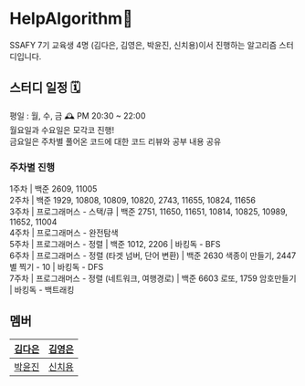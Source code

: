 # HelpAlgorithm🤲
SSAFY 7기 교육생 4명 (김다은, 김영은, 박윤진, 신치용)이서 진행하는 알고리즘 스터디입니다.

## 스터디 일정 🗓️
평일 : 월, 수, 금 🕰 PM 20:30 ~ 22:00   
월요일과 수요일은 모각코 진행!   
금요일은 주차별 풀어온 코드에 대한 코드 리뷰와 공부 내용 공유   

### 주차별 진행
1주차
| 백준 2609, 11005   
2주차
| 백준 1929, 10808, 10809, 10820, 2743,  11655, 10824, 11656   
3주차
| 프로그래머스 - 스택/큐
| 백준 2751, 11650, 11651, 10814, 10825, 10989, 11652, 11004   
4주차
| 프로그래머스 - 완전탐색   
5주차
| 프로그래머스 - 정렬
| 백준 1012, 2206
| 바킹독 - BFS   
6주차
| 프로그래머스 - 정렬 (타겟 넘버, 단어 변환)
| 백준 2630 색종이 만들기, 2447 별 찍기 - 10
| 바킹독 - DFS   
7주차
| 프로그래머스 - 정렬 (네트워크, 여행경로)
| 백준 6603 로또, 1759 암호만들기
| 바킹독 - 백트래킹

## 멤버
| [김다은](https://github.com/daeunblue) | [김영은](https://github.com/kyeee2) |
|-------------------------------------|-----------------------------------------|
| [박윤진](https://bleron.tistory.com/) | [신치용](https://github.com/chiyongs)| 
